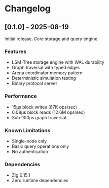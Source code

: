 # Changelog

## [0.1.0] - 2025-08-19

Initial release. Core storage and query engine.

### Features

- LSM-Tree storage engine with WAL durability
- Graph traversal with typed edges
- Arena coordinator memory pattern
- Deterministic simulation testing
- Binary protocol server

### Performance

- 15µs block writes (67K ops/sec)
- 0.08µs block reads (12.6M ops/sec)
- Sub-100µs graph traversal

### Known Limitations

- Single-node only
- Basic query operations only
- No authentication

### Dependencies

- Zig 0.15.1
- Zero runtime dependencies
